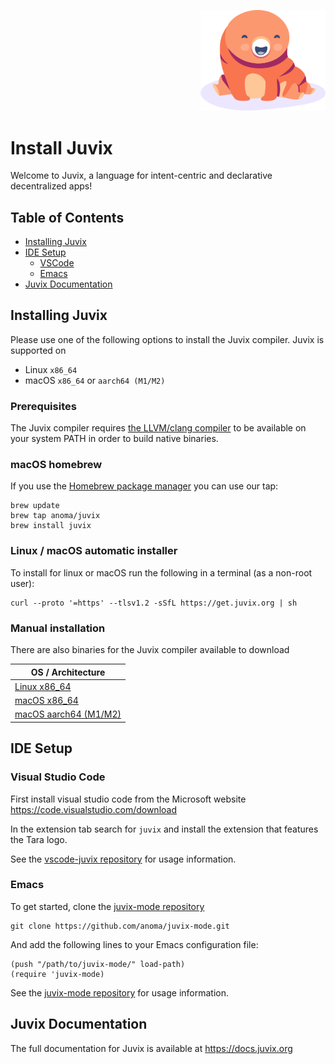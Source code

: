 <p align="right">
<img alt="tara mascot smiling" width="200" src="../.assets/tara-smiling.png">
</p>
<h1> Install Juvix </h1>

Welcome to Juvix, a language for intent-centric and declarative decentralized apps!

## Table of Contents

- [Installing Juvix](#installing-juvix)
- [IDE Setup](#ide-setup)
  - [VSCode](#vscode)
  - [Emacs](#emacs)
- [Juvix Documentation](#juvix-documentation)

## Installing Juvix

Please use one of the following options to install the Juvix compiler. Juvix is supported on

- Linux `x86_64`
- macOS `x86_64` or `aarch64 (M1/M2)`

### Prerequisites

The Juvix compiler requires [the LLVM/clang compiler](https://llvm.org) to be available on your system PATH in order to build native binaries.

### macOS homebrew

If you use the [Homebrew package manager](https://brew.sh) you can use our tap:

```shell
brew update
brew tap anoma/juvix
brew install juvix
```

### Linux / macOS automatic installer

To install for linux or macOS run the following in a terminal (as a non-root user):

```shell
curl --proto '=https' --tlsv1.2 -sSfL https://get.juvix.org | sh
```

### Manual installation

There are also binaries for the Juvix compiler available to download

| OS / Architecture                                                                                           |
| ----------------------------------------------------------------------------------------------------------- |
| [Linux x86_64](https://github.com/anoma/juvix/releases/latest/download/juvix-linux-x86_64.tar.gz)           |
| [macOS x86_64](https://github.com/anoma/juvix/releases/latest/download/juvix-macos-x86_64.tar.gz)           |
| [macOS aarch64 (M1/M2)](https://github.com/anoma/juvix/releases/latest/download/juvix-macos-aarch64.tar.gz) |

## IDE Setup

### Visual Studio Code

First install visual studio code from the Microsoft website https://code.visualstudio.com/download

In the extension tab search for `juvix` and install the extension that features the Tara logo.

See the [vscode-juvix repository](https://github.com/anoma/vscode-juvix) for usage information.

### Emacs

To get started, clone the [juvix-mode repository](https://github.com/anoma/juvix-mode.git)

```shell
git clone https://github.com/anoma/juvix-mode.git
```

And add the following lines to your Emacs configuration file:

```emacs-lisp
(push "/path/to/juvix-mode/" load-path)
(require 'juvix-mode)
```

See the [juvix-mode repository](https://github.com/anoma/juvix-mode.git) for usage information.

## Juvix Documentation

The full documentation for Juvix is available at https://docs.juvix.org
